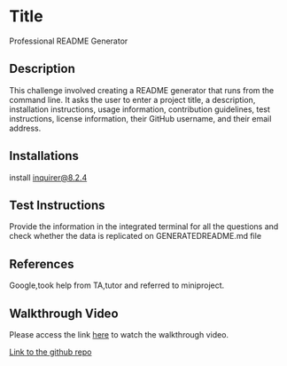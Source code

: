 # Title

Professional README Generator

## Description

This challenge involved creating a README generator that runs from the command line. It asks the user to enter a project title, a description, installation instructions, usage information, contribution guidelines, test instructions, license information, their GitHub username, and their email address.

## Installations

install inquirer@8.2.4

## Test Instructions

Provide the information in the integrated terminal for all the questions and check whether the data is replicated on GENERATEDREADME.md file

## References
Google,took help from TA,tutor and referred to miniproject.

## Walkthrough Video

Please access the link [here](https://drive.google.com/file/d/1k6c0Yiq6u7eGYBc_z4g4RUzpSRem0GXv/view?usp=sharing) to watch the walkthrough video.

[Link to the github repo](https://github.com/RoopaThimmanacherla/readme-generator)
